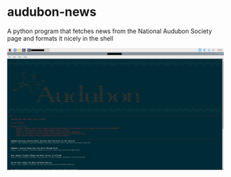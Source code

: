 # audubon-news
A python program that fetches news from the National Audubon Society page and formats it nicely in the shell



<img src="screenshots.gif">
